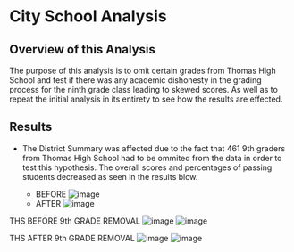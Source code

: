 # City School Analysis

## Overview of this Analysis

The purpose of this analysis is to omit certain grades from Thomas High School and test if there was any academic dishonesty in the grading process for the ninth grade class leading to skewed scores. As well as to repeat the initial analysis in its entirety to see how the results are effected.

## Results

- The District Summary was affected due to the fact that 461 9th graders from Thomas High School had to be ommited from the data in order to test this hypothesis. The overall scores and percentages of passing students decreased as seen in the results blow.



  - BEFORE
![image](https://user-images.githubusercontent.com/102704559/167281086-f4545819-9665-4421-aaf6-21b8f36e07f1.png)
  - AFTER
![image](https://user-images.githubusercontent.com/102704559/167281112-99934210-8f65-45e2-9e37-51772cd6d287.png)


THS BEFORE 9th GRADE REMOVAL
![image](https://user-images.githubusercontent.com/102704559/167280971-190ebd18-3b04-4eec-ac68-48ccc6556e8c.png)
![image](https://user-images.githubusercontent.com/102704559/167280960-d566748a-2dc9-4eb7-8cb5-9364189b7b81.png)

THS AFTER 9th GRADE REMOVAL
![image](https://user-images.githubusercontent.com/102704559/167280973-7405863f-2065-452a-a199-c49f3169a9a1.png)
![image](https://user-images.githubusercontent.com/102704559/167280912-64127fce-372e-49f1-8d8d-9ac473f1c102.png)
